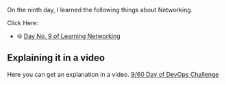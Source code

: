 On the ninth day, I learned the following things about Networking.

Click Here:

- 🌐 [Day No. 9 of Learning Networking](../PDFs/Computer-Networking-6.pdf)

## **Explaining it in a video**

Here you can get an explanation in a video. [9/60 Day of DevOps Challenge](https://www.youtube.com/watch?v=TTeBszxpnVE&list=PLptbpfKzsc3BtEki4tHQm5Xmpj8w1_JlM&index=8)